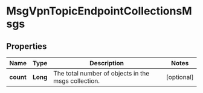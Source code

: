 
# MsgVpnTopicEndpointCollectionsMsgs

## Properties
Name | Type | Description | Notes
------------ | ------------- | ------------- | -------------
**count** | **Long** | The total number of objects in the msgs collection. |  [optional]



